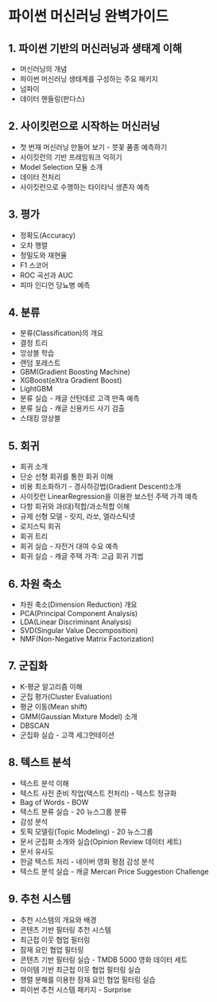 # 파이썬 머신러닝 완벽가이드
## 1. 파이썬 기반의 머신러닝과 생태계 이해
- 머신러닝의 개념
- 파이썬 머신러닝 생태계를 구성하는 주요 패키지
- 넘파이
- 데이터 핸들링(판다스)

## 2. 사이킷런으로 시작하는 머신러닝
- 첫 번재 머신러닝 만들어 보기 - 붓꽃 품종 예측하기
- 사이킷런의 기반 프레임워크 익히기
- Model Selection 모듈 소개
- 데이터 전처리
- 사이킷런으로 수행하는 타이타닉 생존자 예측

## 3. 평가
- 정확도(Accuracy)
- 오차 행렬
- 정밀도와 재현율
- F1 스코어
- ROC 곡선과 AUC
- 피마 인디언 당뇨병 예측

## 4. 분류
- 분류(Classification)의 개요
- 결정 트리
- 앙상블 학습
- 랜덤 포레스트
- GBM(Gradient Boosting Machine)
- XGBoost(eXtra Gradient Boost)
- LightGBM
- 분류 실습 - 캐글 산탄데르 고객 만족 예측
- 분류 실습 - 캐글 신용카드 사기 검출
- 스태킹 앙상블

## 5. 회귀
- 회귀 소개
- 단순 선형 회귀를 통한 회귀 이해
- 비용 최소화하기 - 경사하강법(Gradient Descent)소개
- 사이킷런 LinearRegression을 이용한 보스턴 주택 가격 예측
- 다항 회귀와 과(대)적합/과소적합 이해
- 규제 선형 모델 - 릿지, 라쏘, 엘라스틱넷
- 로지스틱 회귀
- 회귀 트리
- 회귀 실습 - 자전거 대여 수요 예측
- 회귀 실습 - 캐글 주택 가격: 고급 회귀 기법

## 6. 차원 축소
- 차원 축소(Dimension Reduction) 개요
- PCA(Principal Component Analysis)
- LDA(Linear Discriminant Analysis)
- SVD(Singular Value Decomposition)
- NMF(Non-Negative Matrix Factorization)

## 7. 군집화
- K-평균 알고리즘 이해
- 군집 평가(Cluster Evaluation)
- 평균 이동(Mean shift)
- GMM(Gaussian Mixture Model) 소개
- DBSCAN
- 군집화 실습 - 고객 세그먼테이션

## 8. 텍스트 분석
- 텍스트 분석 이해
- 텍스트 사전 준비 작업(텍스트 전처리) - 텍스트 정규화
- Bag of Words - BOW
- 텍스트 분류 실습 - 20 뉴스그룹 분류
- 감성 분석
- 토픽 모델링(Topic Modeling) - 20 뉴스그룹
- 문서 군집화 소개와 실습(Opinion Review 데이터 세트)
- 문서 유사도
- 한글 텍스트 처리 - 네이버 영화 평점 감성 분석
- 텍스트 분석 실습 - 캐글 Mercari Price Suggestion Challenge
 
## 9. 추천 시스템
- 추천 시스템의 개요와 배경
- 콘텐츠 기반 필터링 추천 시스템
- 최근접 이웃 협업 필터링
- 잠재 요인 협업 필터링
- 콘텐츠 기반 필터링 실습 - TMDB 5000 영화 데이터 세트
- 아이템 기반 최근접 이웃 협업 필터링 실습
- 행렬 분해를 이용한 잠재 요인 협업 필터링 실습
- 파이썬 추천 시스템 패키지 - Surprise